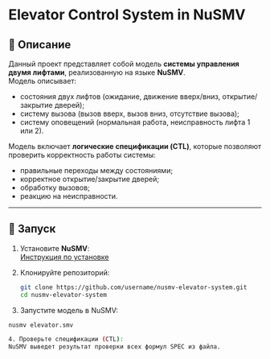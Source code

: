 # Elevator Control System in NuSMV

## 📖 Описание
Данный проект представляет собой модель **системы управления двумя лифтами**, реализованную на языке **NuSMV**.  
Модель описывает:
- состояния двух лифтов (ожидание, движение вверх/вниз, открытие/закрытие дверей);
- систему вызова (вызов вверх, вызов вниз, отсутствие вызова);
- систему оповещений (нормальная работа, неисправность лифта 1 или 2).  

Модель включает **логические спецификации (CTL)**, которые позволяют проверить корректность работы системы:
- правильные переходы между состояниями;
- корректное открытие/закрытие дверей;
- обработку вызовов;
- реакцию на неисправности.  

---

## 🚀 Запуск
1. Установите **NuSMV**:  
   [Инструкция по установке](https://nusmv.fbk.eu/NuSMV/download/getting-v2.html)

2. Клонируйте репозиторий:
   ```bash
   git clone https://github.com/username/nusmv-elevator-system.git
   cd nusmv-elevator-system

3. Запустите модель в NuSMV:
```bash
nusmv elevator.smv

4. Проверьте спецификации (CTL):
NuSMV выведет результат проверки всех формул SPEC из файла.
